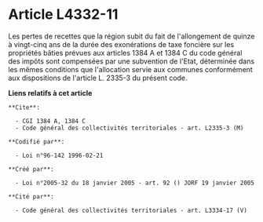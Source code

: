# Article L4332-11

Les pertes de recettes que la région subit du fait de l'allongement de quinze à vingt-cinq ans de la durée des exonérations
de taxe foncière sur les propriétés bâties prévues aux articles 1384 A et 1384 C du code général des impôts sont compensées
par une subvention de l'Etat, déterminée dans les mêmes conditions que l'allocation servie aux communes conformément aux
dispositions de l'article L. 2335-3 du présent code.

**Liens relatifs à cet article**

	**Cite**:

	  - CGI 1384 A, 1384 C
	  - Code général des collectivités territoriales - art. L2335-3 (M)

	**Codifié par**:

	  - Loi n°96-142 1996-02-21

	**Créé par**:

	  - Loi n°2005-32 du 18 janvier 2005 - art. 92 () JORF 19 janvier 2005

	**Cité par**:

	  - Code général des collectivités territoriales - art. L3334-17 (V)
